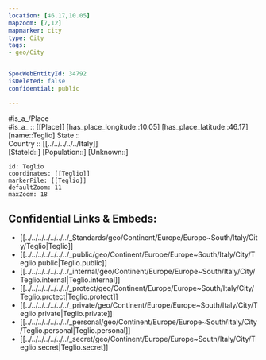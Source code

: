 ```yaml
---
location: [46.17,10.05] 
mapzoom: [7,12] 
mapmarker: city 
type: City
tags:
- geo/City


SpocWebEntityId: 34792
isDeleted: false
confidential: public

---
```

#is_a_/Place  
#is_a_ :: [[Place]] 
[has_place_longitude::10.05] 
[has_place_latitude::46.17] 
[name::Teglio] 
State ::  
Country :: [[../../../../../Italy]]  
[StateId::] 
[Population::] 
[Unknown::] 


```leaflet
id: Teglio
coordinates: [[Teglio]] 
markerFile: [[Teglio]] 
defaultZoom: 11 
maxZoom: 18
```


## Confidential Links & Embeds: 
- [[../../../../../../../_Standards/geo/Continent/Europe/Europe~South/Italy/City/Teglio|Teglio]] 
- [[../../../../../../../_public/geo/Continent/Europe/Europe~South/Italy/City/Teglio.public|Teglio.public]] 
- [[../../../../../../../_internal/geo/Continent/Europe/Europe~South/Italy/City/Teglio.internal|Teglio.internal]] 
- [[../../../../../../../_protect/geo/Continent/Europe/Europe~South/Italy/City/Teglio.protect|Teglio.protect]] 
- [[../../../../../../../_private/geo/Continent/Europe/Europe~South/Italy/City/Teglio.private|Teglio.private]] 
- [[../../../../../../../_personal/geo/Continent/Europe/Europe~South/Italy/City/Teglio.personal|Teglio.personal]] 
- [[../../../../../../../_secret/geo/Continent/Europe/Europe~South/Italy/City/Teglio.secret|Teglio.secret]] 
